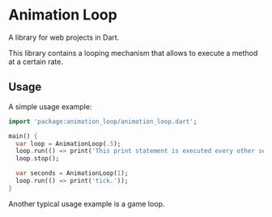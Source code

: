 # Animation Loop

A library for web projects in Dart.

This library contains a looping mechanism that allows to execute a method at a certain rate.

## Usage

A simple usage example:

```dart
import 'package:animation_loop/animation_loop.dart';

main() {
  var loop = AnimationLoop(.5);
  loop.run(() => print('This print statement is executed every other second.'));
  loop.stop();

  var seconds = AnimationLoop(1);
  loop.run(() => print('tick.'));
}
```

Another typical usage example is a game loop.
